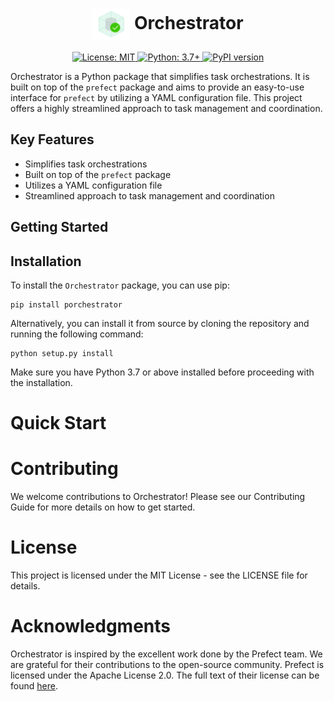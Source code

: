 <h1 align="center">
 <a>
  <img src="https://github.com/j-raghavan/orchestrator/blob/main/assets/orchestrator.png?raw=True" width="60" height="50" alt="Orchestrator" style="vertical-align: middle;"> Orchestrator </img>
  </a>
</h1>

<p align="center">
  <a href="https://opensource.org/licenses/MIT">
    <img src="https://img.shields.io/badge/License-MIT-yellow.svg" alt="License: MIT">
  </a>
  <a href="https://python.org">
    <img src="https://img.shields.io/badge/python-3.7+-blue.svg" alt="Python: 3.7+">
  </a>
  <a href="https://pypi.org/project/porchestrator">
    <img src="https://badge.fury.io/py/porchestrator.svg" alt="PyPI version">
  </a>
</p>

Orchestrator is a Python package that simplifies task orchestrations. It is built on top of the `prefect` package and aims to provide an easy-to-use interface for `prefect` by utilizing a YAML configuration file. This project offers a highly streamlined approach to task management and coordination.


## Key Features

- Simplifies task orchestrations
- Built on top of the `prefect` package
- Utilizes a YAML configuration file
- Streamlined approach to task management and coordination



## Getting Started


## Installation

To install the `Orchestrator` package, you can use pip:

```shell
pip install porchestrator
```

Alternatively, you can install it from source by cloning the repository and running the following command:

```shell
python setup.py install
```

Make sure you have Python 3.7 or above installed before proceeding with the installation.


# Quick Start

# Contributing
We welcome contributions to Orchestrator! Please see our Contributing Guide for more details on how to get started.


# License
This project is licensed under the MIT License - see the LICENSE file for details.


# Acknowledgments
Orchestrator is inspired by the excellent work done by the Prefect team. We are grateful for their
contributions to the open-source community. Prefect is licensed under the Apache License 2.0.
The full text of their license can be found [here](https://github.com/PrefectHQ/prefect/blob/eb367aff04cb2f94313ec215909f3595ef3acf09/LICENSE).
